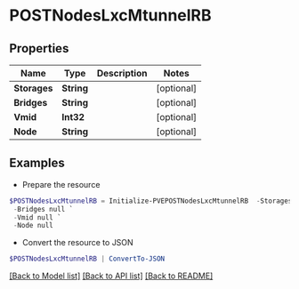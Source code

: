 # POSTNodesLxcMtunnelRB
## Properties

Name | Type | Description | Notes
------------ | ------------- | ------------- | -------------
**Storages** | **String** |  | [optional] 
**Bridges** | **String** |  | [optional] 
**Vmid** | **Int32** |  | [optional] 
**Node** | **String** |  | [optional] 

## Examples

- Prepare the resource
```powershell
$POSTNodesLxcMtunnelRB = Initialize-PVEPOSTNodesLxcMtunnelRB  -Storages null `
 -Bridges null `
 -Vmid null `
 -Node null
```

- Convert the resource to JSON
```powershell
$POSTNodesLxcMtunnelRB | ConvertTo-JSON
```

[[Back to Model list]](../README.md#documentation-for-models) [[Back to API list]](../README.md#documentation-for-api-endpoints) [[Back to README]](../README.md)

